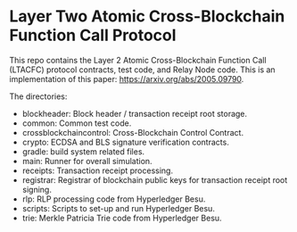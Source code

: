 # Layer Two Atomic Cross-Blockchain Function Call Protocol

This repo contains the Layer 2 Atomic Cross-Blockchain Function Call (LTACFC)
protocol contracts, test code, and Relay Node code. This is an implementation 
of this paper: https://arxiv.org/abs/2005.09790.

The directories:
* blockheader: Block header / transaction receipt root storage.
* common: Common test code.
* crossblockchaincontrol: Cross-Blockchain Control Contract.
* crypto: ECDSA and BLS signature verification contracts.
* gradle: build system related files.
* main: Runner for overall simulation.
* receipts: Transaction receipt processing.
* registrar: Registrar of blockchain public keys for transaction receipt root signing.
* rlp: RLP processing code from Hyperledger Besu.
* scripts: Scripts to set-up and run Hyperledger Besu.
* trie: Merkle Patricia Trie code from Hyperledger Besu.

